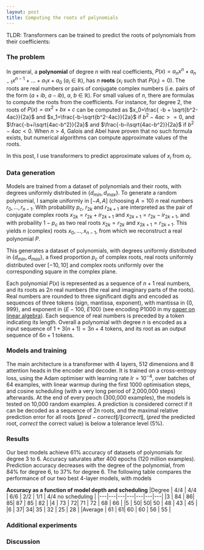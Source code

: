 ```yaml
---
layout: post
title: Computing the roots of polynomials
---
```

TLDR: Transformers can be trained to predict the roots of polynomials from their coefficients: 

### The problem
In general, a **polynomial** of degree $n$ with real coefficients,
$P(x) = a_n x^n + a_{n-1} x^{n-1} + \dots + a_1 x + a_0$ ($a_i$ $\in$ $\mathbb{R}$), has $n$ **roots** ($x_i$ such that $P(x_i) = 0$). The roots are real numbers or pairs of conjugate complex numbers (i.e. pairs of the form ($a+ib$, $a-ib$), $a$, $b$ $\in$ $\mathbb R$). For small values of $n$, there are formulas to compute the roots from the coefficients. For instance, for degree 2, the roots of $P(x) = ax^2+bx+c$ can be computed as $x_0=\frac{ -b + \sqrt{b^2-4ac}}{2a}$ and $x_1=\frac{-b-\sqrt{b^2-4ac}}{2a}$ if $b^2-4ac>=0$, and $\frac{-b+i\sqrt{4ac-b^2}}{2a}$ and $\frac{-b-i\sqrt{4ac-b^2}}{2a}$ if $b^2-4ac<0$. When $n>4$, Galois and Abel have proven that no such formula exists, but numerical algorithms can compute approximate values of the roots.

In this post, I use transformers to predict approximate values of $x_i$ from $a_i$.

### Data generation
Models are trained from a dataset of polynomials and their roots, with degrees uniformly distributed in {$d_{min},d_{max}$}. To generate a random polynomial, I sample uniformly in $[-A,A]$ (choosing $A=10$) $n$ real numbers $r_0,\dots, r_{n-1}$. With probability $p_c$, $r_{2k}$ and $r_{2k+1}$ are interpreted as the pair of conjugate complex roots $x_{2k}=r_{2k}+i r_{2k+1}$ and $x_{2k+1}=r_{2k}-i r_{2k+1}$, and with probaility $1-p_c$ as two real roots $x_{2k}=r_{2k}$ and $x_{2k+1}=r_{2k+1}$. This yields $n$ (complex) roots $x_0, \dots ,x_{n-1}$, from which we reconstruct a real polynomial $P$.

This generates a dataset of polynomials, with degrees uniformly distributed in {$d_{min},d_{max}$}, a fixed proportion $p_c$ of complex roots, real roots uniformly distributed over $[-10,10]$ and complex roots uniformly over the corresponding square in the complex plane.

Each polynomial $P(x)$ is represented as a sequence of $n+1$ real numbers, and its roots as $2n$ real numbers (the real and imaginary parts of the roots). Real numbers are rounded to three significant digits and encoded as sequences of three tokens (sign, mantissa, exponent), with mantissa in {$0$, $999$}, and exponent in {$E-100$, $E100$} (see encoding P1000 in my [paper on linear algebra](https://arxiv.org/abs/2112.01898)). Each sequence of real numbers is preceded by a token indicating its length. Overall a polynomial with degree $n$ is encoded as a input sequence of $1 +3(n+1) = 3n+4$ tokens, and its root as an output sequence of $6n+1$ tokens.

### Models and training

The main architecture is a transformer with 4 layers, 512 dimensions and 8 attention heads in the encoder and decoder. It is trained on a cross-entropy loss, using the Adam optimiser with learning rate $lr=10^{-4}$, over batches of 64 examples, with linear warmup during the first 1000 optimisation steps, and cosine scheduling (with a very long period of 2,000,000 steps) afterwards. At the end of every peoch (300,000 examples), the models is tested on 10,000 random examples. A prediction is considered correct if it can be decoded as a sequence of $2n$ roots, and the maximal relative prediction error for all roots $\|pred-correct\|/\|correct\|$, ($pred$ the predicted root, $correct$ the correct value) is below a tolerance level (5%).

### Results

Our best models achieve 61% accuracy of datasets of polynomials for degree 3 to 6. Accuracy saturates after 400 epochs (120 million examples). Prediction accuracy decreases with the degree of the polynomial, from 84% for degree 6, to 37% for degree 6. The following table compares the performance of our two best 4-layer models, with models 

**Accuracy as a function of model depth and scheduling** 
|Degree | 4/4 | 4/4 | 6/6 | 2/2 | 1/1 | 4/4 no scheduling |
|---|---|---|---|---|---|---| 
|3 | 84 | 86| 85| 87 | 85 | 82 |
|4 | 73 | 72| 71 | 72 | 68 | 66 |
|5 | 50| 50| 50 | 48 | 43 | 45 |
|6 | 37| 34| 35 |  32 | 25 | 28 |
|Average | 61 | 61| 60 | 60 | 56 | 55 |



### Additional experiments

### Discussion
